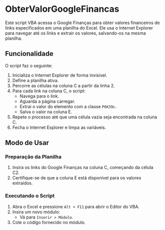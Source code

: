 # ObterValorGoogleFinancas

Este script VBA acessa o Google Finanças para obter valores financeiros de links especificados em uma planilha do Excel. Ele usa o Internet Explorer para navegar até os links e extrair os valores, salvando-os na mesma planilha.

## Funcionalidade

O script faz o seguinte:

1. Inicializa o Internet Explorer de forma invisível.
2. Define a planilha ativa.
3. Percorre as células na coluna C a partir da linha 2.
4. Para cada link na coluna C, o script:
   - Navega para o link.
   - Aguarda a página carregar.
   - Extrai o valor do elemento com a classe `P6K39c`.
   - Salva o valor na coluna E.
5. Repete o processo até que uma célula vazia seja encontrada na coluna C.
6. Fecha o Internet Explorer e limpa as variáveis.

## Modo de Usar

### Preparação da Planilha

1. Insira os links do Google Finanças na coluna C, começando da célula C2.
2. Certifique-se de que a coluna E está disponível para os valores extraídos.

### Executando o Script

1. Abra o Excel e pressione `Alt + F11` para abrir o Editor do VBA.
2. Insira um novo módulo:
   - Vá para `Inserir > Módulo`.
3. Cole o código fornecido no módulo.
